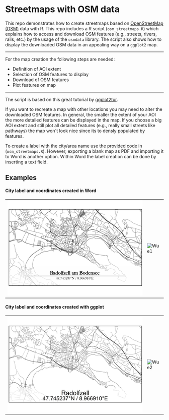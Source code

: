 # Streetmaps with OSM data
This repo demonstrates how to create streetmaps based on [OpenStreetMap (OSM)](https://www.openstreetmap.de/) data with R.
This repo includes a R script (`osm_streetmaps.R`) which explains how to access and download OSM features (e.g., streets, rivers, rails, etc.) by the usage of the `osmdata` library.
The script also shows how to display the downloaded OSM data in an appealing way on a `ggplot2` map.


---
For the map creation the following steps are needed:
* Definition of AOI extent
* Selection of OSM features to display
* Download of OSM features
* Plot features on map
---

The script is based on this great tutorial by [ggplot2tor](https://ggplot2tutor.com/tutorials/streetmaps).

If you want to recreate a map with other locations you may need to alter the downloaded OSM features. In general, the smaller the extent of your AOI the more detailed features can be displayed in the map.
If you choose a big AOI extent and still plot all detailed features (e.g., really small streets like pathways) the map won´t look nice since its to densly populated by features.

To create a label with the city/area name use the provided code in (`osm_streetmaps.R`). However, exporting a blank map as PDF and importing it to Word is another option.
Within Word the label creation can be done by inserting a text field.

## Examples

#### City label and coordinates created in Word

<table>
  <tr>
    <td><img alt="Rado1" src="output/Radolfzell_example.jpg"></td>
    <td><img alt="Wue1" src="output/Würzburg_example.jpg"></td>
  </tr>
</table>

#### City label and coordinates created with ggplot

<table>
  <tr>
    <td><img alt="Rado2" src="output/Radolfzell_example2.jpg"></td>
    <td><img alt="Wue2" src="output/Würzburg_example2.jpg"></td>
  </tr>
</table>




